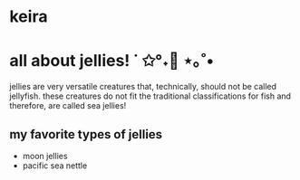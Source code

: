 # keira
# all about jellies! ˙ ✩°˖🪼 ⋆｡˚•
jellies are very versatile creatures that, technically, should not be called jellyfish. these creatures do not fit the traditional classifications for fish and therefore, are called sea jellies!


## my favorite types of jellies
- moon jellies
- pacific sea nettle 
